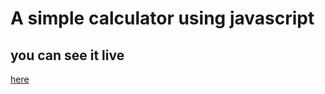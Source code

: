 # A simple calculator using javascript

## you can see it live
[here](https://davidxdl.github.io/Calculator/)
